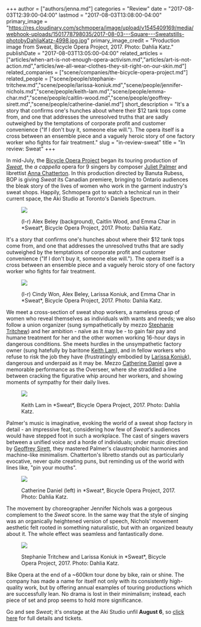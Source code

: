 +++
author = ["authors/jenna.md"]
categories = "Review"
date = "2017-08-03T12:39:00-04:00"
lastmod = "2017-08-03T13:08:00-04:00"
primary_image = "https://res.cloudinary.com/schmopera/image/upload/v1545409169/media/webhook-uploads/1501778798035/2017-08-03---Square---Sweatstills-photobyDahliaKatz-4998.jpg.jpg"
primary_image_credit = "Production image from Sweat, Bicycle Opera Project, 2017. Photo: Dahlia Katz."
publishDate = "2017-08-03T13:05:00-04:00"
related_articles = ["articles/when-art-is-not-enough-opera-activism.md","articles/art-is-not-action.md","articles/we-all-wear-clothes-they-sit-right-on-our-skin.md"]
related_companies = ["scene/companies/the-bicycle-opera-project.md"]
related_people = ["scene/people/stephanie-tritchew.md","scene/people/larissa-koniuk.md","scene/people/jennifer-nichols.md","scene/people/keith-lam.md","scene/people/emma-char.md","scene/people/caitlin-wood.md","scene/people/geoffrey-sirett.md","scene/people/catherine-daniel.md"]
short_description = "It&#039;s a story that confirms one&#039;s hunches about where their $12 tank tops come from, and one that addresses the unresolved truths that are sadly outweighed by the temptations of corporate profit and customer convenience (&quot;If I don&#039;t buy it, someone else will.&quot;). The opera itself is a cross between an ensemble piece and a vaguely heroic story of one factory worker who fights for fair treatment."
slug = "in-review-sweat"
title = "In review: Sweat"
+++

In mid-July, the [Bicycle Opera Project](scene/companies/the-bicycle-opera-project/) began its touring production of [*Sweat*](http://bicycleopera.com/upcoming-sweat/), the *a cappella* opera for 9 singers by composer [Juliet Palmer](/scene/people/juliet-palmer/) and librettist [Anna Chatterton](/scene/people/anna-chatterton/). In this production directed by Banuta Rubess, BOP is giving *Sweat* its Canadian premiere, bringing to Ontario audiences the bleak story of the lives of women who work in the garment industry's sweat shops. Happily, Schmopera got to watch a technical run in their current space, the Aki Studio at Toronto's Daniels Spectrum.

<figure data-type="image">

![](https://res.cloudinary.com/schmopera/image/upload/v1545409169/media/webhook-uploads/1501778869755/2017-08-03---Sweatstills-photobyDahliaKatz-5042.jpg.jpg)
<figcaption>(l-r) Alex Beley (background), Caitlin Wood, and Emma Char in *Sweat*, Bicycle Opera Project, 2017. Photo: Dahlia Katz.</figcaption>
</figure>

It's a story that confirms one's hunches about where their $12 tank tops come from, and one that addresses the unresolved truths that are sadly outweighed by the temptations of corporate profit and customer convenience ("If I don't buy it, someone else will."). The opera itself is a cross between an ensemble piece and a vaguely heroic story of one factory worker who fights for fair treatment. 

<figure data-type="image">

![](https://res.cloudinary.com/schmopera/image/upload/v1545409169/media/webhook-uploads/1501778891932/2017-08-03---Sweatstills-photobyDahliaKatz-4802.jpg.jpg)
<figcaption>(l-r) Cindy Won, Alex Beley, Larissa Koniuk, and Emma Char in *Sweat*, Bicycle Opera Project, 2017. Photo: Dahlia Katz.</figcaption>
</figure>

We meet a cross-section of sweat shop workers, a nameless group of women who reveal themselves as individuals with wants and needs; we also follow a union organizer (sung sympathetically by mezzo [Stephanie Tritchew](/spotlight-on-stephanie-tritchew/)) and her ambition - naïve as it may be - to gain fair pay and humane treatment for her and the other women working 16-hour days in dangerous conditions. She meets hurdles in the unsympathetic factory owner (sung hatefully by baritone [Keith Lam](/spotlight-on-keith-lam/)), and in fellow workers who refuse to risk the job they have (frustratingly embodied by [Larissa Koniuk](/scene/people/larissa-koniuk/)), dangerous and underpaid as it may be. Mezzo [Catherine Daniel](/scene/people/catherine-daniel/) gave a memorable performance as the Overseer, where she straddled a line between cracking the figurative whip around her workers, and showing moments of sympathy for their daily lives.

<figure data-type="image">

![](https://res.cloudinary.com/schmopera/image/upload/v1545409169/media/webhook-uploads/1501778901557/2017-08-03---Sweatstills-photobyDahliaKatz-4990.jpg.jpg)
<figcaption>Keith Lam in *Sweat*, Bicycle Opera Project, 2017. Photo: Dahlia Katz.</figcaption>
</figure>

Palmer's music is imaginative, evoking the world of a sweat shop factory in detail - an impressive feat, considering how few of *Sweat*'s audiences would have stepped foot in such a workplace. The cast of singers wavers between a unified voice and a horde of individuals; under music direction by [Geoffrey Sirett](/scene/people/geoffrey-sirett/), they mastered Palmer's claustrophobic harmonies and machine-like minimalism. Chatterton's libretto stands out as particularly evocative, never quite creating puns, but reminding us of the world with lines like, "pin your mouths".

<figure data-type="image">

![](https://res.cloudinary.com/schmopera/image/upload/v1545409169/media/webhook-uploads/1501778912781/2017-08-03---Sweatstills-photobyDahliaKatz-4964.jpg.jpg)
<figcaption>Catherine Daniel (left) in *Sweat*, Bicycle Opera Project, 2017. Photo: Dahlia Katz.</figcaption>
</figure>

The movement by choreographer Jennifer Nichols was a gorgeous complement to the *Sweat* score. In the same way that the style of singing was an organically heightened version of speech, Nichols' movement aesthetic felt rooted in something naturalistic, but with an organized beauty about it. The whole effect was seamless and fantastically done.

<figure data-type="image">

![](https://res.cloudinary.com/schmopera/image/upload/v1545409169/media/webhook-uploads/1501778930803/2017-08-03---Sweatstills-photobyDahliaKatz-5020.jpg.jpg)
<figcaption>Stephanie Tritchew and Larissa Koniuk in *Sweat*, Bicycle Opera Project, 2017. Photo: Dahlia Katz.</figcaption>
</figure>

Bike Opera at the end of a ~600km tour done by bike, rain or shine. The company has made a name for  itself not only with its consistently high-quality work, but by offering annual examples of touring productions which are successfully lean. No drama is lost in their minimalism; instead, each piece of set and prop seems to hold more significance. 

Go and see *Sweat*; it's onstage at the Aki Studio unfil **August 6**, so [click here](http://bicycleopera.com/upcoming-sweat/) for full details and tickets.
